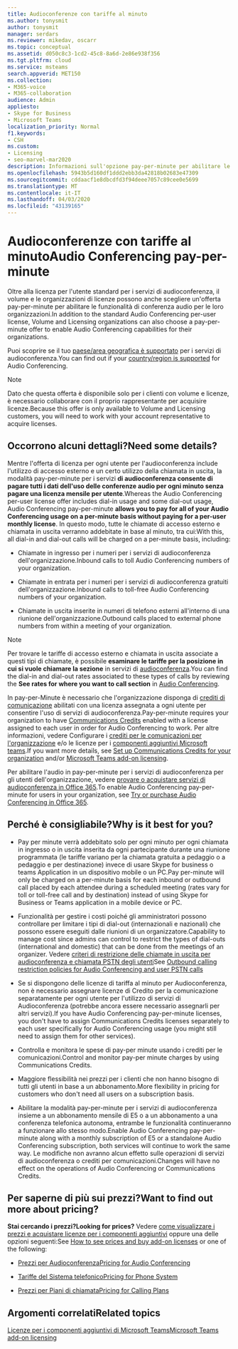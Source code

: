```yaml
---
title: Audioconferenze con tariffe al minuto
ms.author: tonysmit
author: tonysmit
manager: serdars
ms.reviewer: mikedav, oscarr
ms.topic: conceptual
ms.assetid: d050c8c3-1cd2-45c8-8a6d-2e86e938f356
ms.tgt.pltfrm: cloud
ms.service: msteams
search.appverid: MET150
ms.collection:
- M365-voice
- M365-collaboration
audience: Admin
appliesto:
- Skype for Business
- Microsoft Teams
localization_priority: Normal
f1.keywords:
- CSH
ms.custom:
- Licensing
- seo-marvel-mar2020
description: Informazioni sull'opzione pay-per-minute per abilitare le funzionalità di conferenza audio per le organizzazioni che usano Microsoft multilicenza.
ms.openlocfilehash: 5943b5d160df1ddd2ebb3da42818b02683e47309
ms.sourcegitcommit: cddaacf1e8dbcdfd3f94deee7057c89cee0e5699
ms.translationtype: MT
ms.contentlocale: it-IT
ms.lasthandoff: 04/03/2020
ms.locfileid: "43139165"
---
```

# <a name="audio-conferencing-pay-per-minute"></a><span data-ttu-id="d76e3-103">Audioconferenze con tariffe al minuto</span><span class="sxs-lookup"><span data-stu-id="d76e3-103">Audio Conferencing pay-per-minute</span></span>

<span data-ttu-id="d76e3-104">Oltre alla licenza per l'utente standard per i servizi di audioconferenza, il volume e le organizzazioni di licenze possono anche scegliere un'offerta pay-per-minute per abilitare le funzionalità di conferenza audio per le loro organizzazioni.</span><span class="sxs-lookup"><span data-stu-id="d76e3-104">In addition to the standard Audio Conferencing per-user license, Volume and Licensing organizations can also choose a pay-per-minute offer to enable Audio Conferencing capabilities for their organizations.</span></span>
  

<span data-ttu-id="d76e3-105">Puoi scoprire se il tuo [paese/area geografica è supportato](country-and-region-availability-for-audio-conferencing-and-calling-plans/country-and-region-availability-for-audio-conferencing-and-calling-plans.md) per i servizi di audioconferenza.</span><span class="sxs-lookup"><span data-stu-id="d76e3-105">You can find out if your [country/region is supported](country-and-region-availability-for-audio-conferencing-and-calling-plans/country-and-region-availability-for-audio-conferencing-and-calling-plans.md) for Audio Conferencing.</span></span>

  
> [!NOTE]
> <span data-ttu-id="d76e3-106">Dato che questa offerta è disponibile solo per i clienti con volume e licenze, è necessario collaborare con il proprio rappresentante per acquisire licenze.</span><span class="sxs-lookup"><span data-stu-id="d76e3-106">Because this offer is only available to Volume and Licensing customers, you will need to work with your account representative to acquire licenses.</span></span> 
  
## <a name="need-some-details"></a><span data-ttu-id="d76e3-107">Occorrono alcuni dettagli?</span><span class="sxs-lookup"><span data-stu-id="d76e3-107">Need some details?</span></span>

<span data-ttu-id="d76e3-108">Mentre l'offerta di licenza per ogni utente per l'audioconferenza include l'utilizzo di accesso esterno e un certo utilizzo della chiamata in uscita, la modalità pay-per-minute per i servizi **di audioconferenza consente di pagare tutti i dati dell'uso delle conferenze audio per ogni minuto senza pagare una licenza mensile per utente**.</span><span class="sxs-lookup"><span data-stu-id="d76e3-108">Whereas the Audio Conferencing per-user license offer includes dial-in usage and some dial-out usage, Audio Conferencing pay-per-minute **allows you to pay for all of your Audio Conferencing usage on a per-minute basis without paying for a per-user monthly license**.</span></span> <span data-ttu-id="d76e3-109">In questo modo, tutte le chiamate di accesso esterno e chiamata in uscita verranno addebitate in base al minuto, tra cui:</span><span class="sxs-lookup"><span data-stu-id="d76e3-109">With this, all dial-in and dial-out calls will be charged on a per-minute basis, including:</span></span>
  
- <span data-ttu-id="d76e3-110">Chiamate in ingresso per i numeri per i servizi di audioconferenza dell'organizzazione.</span><span class="sxs-lookup"><span data-stu-id="d76e3-110">Inbound calls to toll Audio Conferencing numbers of your organization.</span></span>
    
- <span data-ttu-id="d76e3-111">Chiamate in entrata per i numeri per i servizi di audioconferenza gratuiti dell'organizzazione.</span><span class="sxs-lookup"><span data-stu-id="d76e3-111">Inbound calls to toll-free Audio Conferencing numbers of your organization.</span></span>
    
- <span data-ttu-id="d76e3-112">Chiamate in uscita inserite in numeri di telefono esterni all'interno di una riunione dell'organizzazione.</span><span class="sxs-lookup"><span data-stu-id="d76e3-112">Outbound calls placed to external phone numbers from within a meeting of your organization.</span></span>
    
> [!NOTE]
> <span data-ttu-id="d76e3-113">Per trovare le tariffe di accesso esterno e chiamata in uscita associate a questi tipi di chiamate, è possibile **esaminare le tariffe per la posizione in cui si vuole chiamare la sezione** in servizi di [audioconferenza](https://products.office.com/microsoft-teams/online-meeting-solutions#Rates).</span><span class="sxs-lookup"><span data-stu-id="d76e3-113">You can find the dial-in and dial-out rates associated to these types of calls by reviewing the **See rates for where you want to call section** in [Audio Conferencing](https://products.office.com/microsoft-teams/online-meeting-solutions#Rates).</span></span>
  
<span data-ttu-id="d76e3-114">In pay-per-Minute è necessario che l'organizzazione disponga di [crediti di comunicazione](what-are-communications-credits.md) abilitati con una licenza assegnata a ogni utente per consentire l'uso di servizi di audioconferenza.</span><span class="sxs-lookup"><span data-stu-id="d76e3-114">Pay-per-minute requires your organization to have [Communications Credits](what-are-communications-credits.md) enabled with a license assigned to each user in order for Audio Conferencing to work.</span></span> <span data-ttu-id="d76e3-115">Per altre informazioni, vedere Configurare i [crediti per le comunicazioni per l'organizzazione](set-up-communications-credits-for-your-organization.md) e/o le licenze per i [componenti aggiuntivi Microsoft teams](teams-add-on-licensing/microsoft-teams-add-on-licensing.md).</span><span class="sxs-lookup"><span data-stu-id="d76e3-115">If you want more details, see [Set up Communications Credits for your organization](set-up-communications-credits-for-your-organization.md) and/or [Microsoft Teams add-on licensing](teams-add-on-licensing/microsoft-teams-add-on-licensing.md).</span></span>
  
<span data-ttu-id="d76e3-116">Per abilitare l'audio in pay-per-minute per i servizi di audioconferenza per gli utenti dell'organizzazione, vedere [provare o acquistare servizi di audioconferenza in Office 365](try-or-purchase-audio-conferencing-in-office-365-for-teams.md).</span><span class="sxs-lookup"><span data-stu-id="d76e3-116">To enable Audio Conferencing pay-per-minute for users in your organization, see [Try or purchase Audio Conferencing in Office 365](try-or-purchase-audio-conferencing-in-office-365-for-teams.md).</span></span>

## <a name="why-is-it-best-for-you"></a><span data-ttu-id="d76e3-117">Perché è consigliabile?</span><span class="sxs-lookup"><span data-stu-id="d76e3-117">Why is it best for you?</span></span>

- <span data-ttu-id="d76e3-118">Pay per minute verrà addebitato solo per ogni minuto per ogni chiamata in ingresso o in uscita inserita da ogni partecipante durante una riunione programmata (le tariffe variano per la chiamata gratuita a pedaggio o a pedaggio e per destinazione) invece di usare Skype for business o teams Application in un dispositivo mobile o un PC.</span><span class="sxs-lookup"><span data-stu-id="d76e3-118">Pay per-minute will only be charged on a per-minute basis for each inbound or outbound call placed by each attendee during a scheduled meeting (rates vary for toll or toll-free call and by destination) instead of using Skype for Business or Teams application in a mobile device or PC.</span></span>

- <span data-ttu-id="d76e3-119">Funzionalità per gestire i costi poiché gli amministratori possono controllare per limitare i tipi di dial-out (internazionali e nazionali) che possono essere eseguiti dalle riunioni di un organizzatore.</span><span class="sxs-lookup"><span data-stu-id="d76e3-119">Capability to manage cost since admins can control to restrict the types of dial-outs (international and domestic) that can be done from the meetings of an organizer.</span></span> <span data-ttu-id="d76e3-120">Vedere [criteri di restrizione delle chiamate in uscita per audioconferenza e chiamata PSTN degli utenti](/microsoftteams/outbound-calling-restriction-policies)</span><span class="sxs-lookup"><span data-stu-id="d76e3-120">See [Outbound calling restriction policies for Audio Conferencing and user PSTN calls](/microsoftteams/outbound-calling-restriction-policies)</span></span>

- <span data-ttu-id="d76e3-121">Se si dispongono delle licenze di tariffa al minuto per Audioconferenza, non è necessario assegnare licenze di Credito per la comunicazione separatamente per ogni utente per l'utilizzo di servizi di Audioconferenza (potrebbe ancora essere necessario assegnarli per altri servizi).</span><span class="sxs-lookup"><span data-stu-id="d76e3-121">If you have Audio Conferencing pay-per-minute licenses, you don't have to assign Communications Credits licenses separately to each user specifically for Audio Conferencing usage (you might still need to assign them for other services).</span></span>

- <span data-ttu-id="d76e3-122">Controlla e monitora le spese di pay-per minute usando i crediti per le comunicazioni.</span><span class="sxs-lookup"><span data-stu-id="d76e3-122">Control and monitor pay-per minute charges by using Communications Credits.</span></span>

- <span data-ttu-id="d76e3-123">Maggiore flessibilità nei prezzi per i clienti che non hanno bisogno di tutti gli utenti in base a un abbonamento.</span><span class="sxs-lookup"><span data-stu-id="d76e3-123">More flexibility in pricing for customers who don't need all users on a subscription basis.</span></span> 

- <span data-ttu-id="d76e3-124">Abilitare la modalità pay-per-minute per i servizi di audioconferenza insieme a un abbonamento mensile di E5 o a un abbonamento a una conferenza telefonica autonoma, entrambe le funzionalità continueranno a funzionare allo stesso modo.</span><span class="sxs-lookup"><span data-stu-id="d76e3-124">Enable Audio Conferencing pay-per-minute along with a monthly subscription of E5 or a standalone Audio Conferencing subscription, both services will continue to work the same way.</span></span> <span data-ttu-id="d76e3-125">Le modifiche non avranno alcun effetto sulle operazioni di servizi di audioconferenza o crediti per comunicazioni.</span><span class="sxs-lookup"><span data-stu-id="d76e3-125">Changes will have no effect on the operations of Audio Conferencing or Communications Credits.</span></span>
  
## <a name="want-to-find-out-more-about-pricing"></a><span data-ttu-id="d76e3-126">Per saperne di più sui prezzi?</span><span class="sxs-lookup"><span data-stu-id="d76e3-126">Want to find out more about pricing?</span></span>

 <span data-ttu-id="d76e3-127">**Stai cercando i prezzi?**</span><span class="sxs-lookup"><span data-stu-id="d76e3-127">**Looking for prices?**</span></span> <span data-ttu-id="d76e3-128">Vedere [come visualizzare i prezzi e acquistare licenze per i componenti aggiuntivi](teams-add-on-licensing/microsoft-teams-add-on-licensing.md#bkmk_how) oppure una delle opzioni seguenti:</span><span class="sxs-lookup"><span data-stu-id="d76e3-128">See [How to see prices and buy add-on licenses](teams-add-on-licensing/microsoft-teams-add-on-licensing.md#bkmk_how) or one of the following:</span></span>
  
- [<span data-ttu-id="d76e3-129">Prezzi per Audioconferenza</span><span class="sxs-lookup"><span data-stu-id="d76e3-129">Pricing for Audio Conferencing</span></span>](https://products.office.com/skype-for-business/audio-conferencing#Requirements)
    
- [<span data-ttu-id="d76e3-130">Tariffe del Sistema telefonico</span><span class="sxs-lookup"><span data-stu-id="d76e3-130">Pricing for Phone System</span></span>](https://products.office.com/skype-for-business/phone-system#Requirements)
    
- [<span data-ttu-id="d76e3-131">Prezzi per Piani di chiamata</span><span class="sxs-lookup"><span data-stu-id="d76e3-131">Pricing for Calling Plans</span></span>](https://products.office.com/skype-for-business/pstn-calling-plans#requirements)
    
## <a name="related-topics"></a><span data-ttu-id="d76e3-132">Argomenti correlati</span><span class="sxs-lookup"><span data-stu-id="d76e3-132">Related topics</span></span>
  
[<span data-ttu-id="d76e3-133">Licenze per i componenti aggiuntivi di Microsoft Teams</span><span class="sxs-lookup"><span data-stu-id="d76e3-133">Microsoft Teams add-on licensing</span></span>](teams-add-on-licensing/microsoft-teams-add-on-licensing.md)
  
  
 
